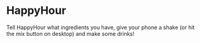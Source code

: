 # HappyHour
Tell HappyHour what ingredients you have, give your phone a shake (or hit the mix button on desktop) and make some drinks!